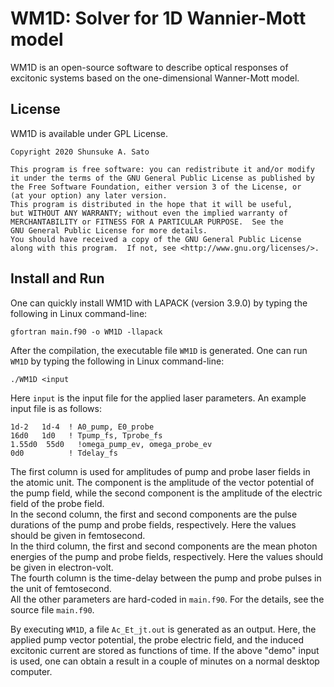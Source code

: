 # WM1D: Solver for 1D Wannier-Mott model

WM1D is an open-source software to describe optical responses of excitonic systems based on the one-dimensional Wanner-Mott model.

## License

WM1D is available under GPL License.


    Copyright 2020 Shunsuke A. Sato

    This program is free software: you can redistribute it and/or modify
    it under the terms of the GNU General Public License as published by
    the Free Software Foundation, either version 3 of the License, or
    (at your option) any later version.
    This program is distributed in the hope that it will be useful,
    but WITHOUT ANY WARRANTY; without even the implied warranty of
    MERCHANTABILITY or FITNESS FOR A PARTICULAR PURPOSE.  See the
    GNU General Public License for more details.
    You should have received a copy of the GNU General Public License
    along with this program.  If not, see <http://www.gnu.org/licenses/>.


## Install and Run

   One can quickly install WM1D with LAPACK (version 3.9.0) by typing the following in Linux command-line:  

```
gfortran main.f90 -o WM1D -llapack
```

After the compilation, the executable file ```WM1D``` is generated.
One can run ```WM1D``` by typing the following in Linux command-line:  
```
./WM1D <input
```
Here ```input``` is the input file for the applied laser parameters. An example input file is as follows:

```
1d-2   1d-4  ! A0_pump, E0_probe
16d0   1d0   ! Tpump_fs, Tprobe_fs
1.55d0  55d0   !omega_pump_ev, omega_probe_ev
0d0          ! Tdelay_fs
```

The first column is used for amplitudes of pump and probe laser fields in the atomic unit. The component is the amplitude of the vector potential of the pump field, while the second component is the amplitude of the electric field of the probe field.  
In the second column, the first and second components are the pulse durations of the pump and probe fields, respectively. Here the values should be given in femtosecond.  
In the third column, the first and second components are the mean photon energies of the pump and probe fields, respectively. Here the values should be given in electron-volt.  
The fourth column is the time-delay between the pump and probe pulses in the unit of femtosecond.  
All the other parameters are hard-coded in ```main.f90```. For the details, see the source file ```main.f90```.

By executing ```WM1D```, a file ```Ac_Et_jt.out``` is generated as an output. Here, the applied pump vector potential, the probe electric field, and the induced excitonic current are stored as functions of time. If the above "demo" input is used, one can obtain a result in a couple of minutes on a normal desktop computer.